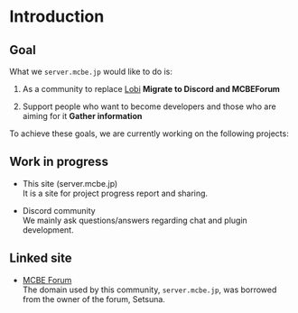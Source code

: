 # Introduction

## Goal

What we `server.mcbe.jp` would like to do is:

1. As a community to replace [Lobi](https://lobi.co/) **Migrate to Discord and MCBEForum**

2. Support people who want to become developers and those who are aiming for it **Gather information**

To achieve these goals, we are currently working on the following projects:

## Work in progress

- This site (server.mcbe.jp)  
It is a site for project progress report and sharing.

- Discord community  
We mainly ask questions/answers regarding chat and plugin development.

## Linked site

- [MCBE Forum](https://forum.mcbe.jp)  
The domain used by this community, `server.mcbe.jp`, was borrowed from the owner of the forum, Setsuna.